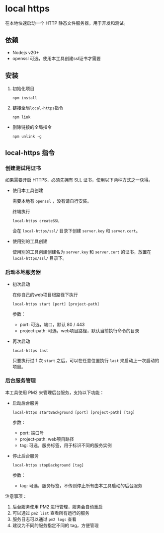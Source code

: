 # local https

在本地快速启动一个 HTTP 静态文件服务器，用于开发和测试。

## 依赖

- Nodejs v20+
- openssl 可选，使用本工具创建ssl证书才需要

## 安装

1. 初始化项目

    ```shell
    npm install
    ```

2. 链接全局`local-https`指令

    ```shell
    npm link
    ```

- 删除链接的全局指令

    ```shell
    npm unlink -g
    ```

## local-https 指令

### 创建测试用证书

如果需要开启 HTTPS，必须先拥有 SLL 证书，使用以下两种方式之一获得。

- 使用本工具创建

    需要本地有 `openssl` ，没有请自行安装。

    终端执行 

    ```shell
    local-https createSSL
    ```

    会在 `local-https/ssl/` 目录下创建 `server.key` 和 `server.cert`。

- 使用别的工具创建

    使用别的工具创建创建名为 `server.key` 和 `server.cert` 的证书，放置在 `local-https/ssl/` 目录下。

### 启动本地服务器

- 初次启动

    在你自己的web项目根路径下执行

    ```shell
    local-https start [port] [project-path]
    ```

    参数：

    - port: 可选，端口，默认 80 / 443
    - project-path: 可选，web项目路径，默认当前执行命令的目录

- 再次启动

    ```shell
    local-https last
    ```

    只要执行过 1 次 `start` 之后，可以在任意位置执行 `last` 来启动上一次启动的项目。

### 后台服务管理

本工具使用 PM2 来管理后台服务，支持以下功能：

- 启动后台服务

    ```shell
    local-https startBackground [port] [project-path] [tag]
    ```

    参数：
    - port: 端口号
    - project-path: web项目路径
    - tag: 可选，服务标签，用于标识不同的服务实例

- 停止后台服务

    ```shell
    local-https stopBackground [tag]
    ```

    参数：
    - tag: 可选，服务标签，不传则停止所有由本工具启动的后台服务

注意事项：
1. 后台服务使用 PM2 进行管理，服务会自动重启
2. 可以通过 `pm2 list` 查看所有运行的服务
3. 服务日志可以通过 `pm2 logs` 查看
4. 建议为不同的服务指定不同的 tag，方便管理